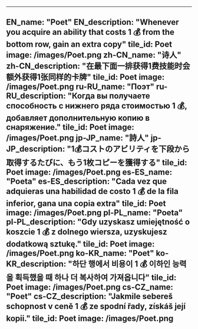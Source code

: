 ---

EN_name: "Poet"
EN_description: "Whenever you acquire an ability that costs 1 💰 from the bottom row, gain an extra copy"
tile_id: Poet
image: /images/Poet.png
zh-CN_name: "诗人"
zh-CN_description: "在最下面一排获得1费技能时会额外获得1张同样的卡牌"
tile_id: Poet
image: /images/Poet.png
ru-RU_name: "Поэт"
ru-RU_description: "Когда вы получаете способность с нижнего ряда стоимостью 1 💰, добавляет дополнительную копию в снаряжение."
tile_id: Poet
image: /images/Poet.png
jp-JP_name: "詩人"
jp-JP_description: "1💰コストのアビリティを下段から取得するたびに、もう1枚コピーを獲得する"
tile_id: Poet
image: /images/Poet.png
es-ES_name: "Poeta"
es-ES_description: "Cada vez que adquieras una habilidad de costo 1 💰 de la fila inferior, gana una copia extra"
tile_id: Poet
image: /images/Poet.png
pl-PL_name: "Poeta"
pl-PL_description: "Gdy uzyskasz umiejętność o koszcie 1 💰 z dolnego wiersza, uzyskujesz dodatkową sztukę."
tile_id: Poet
image: /images/Poet.png
ko-KR_name: "Poet"
ko-KR_description: "하단 행에서 비용이 1 💰 이하인 능력을 획득했을 때 하나 더 복사하여 가져옵니다"
tile_id: Poet
image: /images/Poet.png
cs-CZ_name: "Poet"
cs-CZ_description: "Jakmile sebereš schopnost v ceně 1 💰 ze spodní řady, získáš její kopii."
tile_id: Poet
image: /images/Poet.png
---